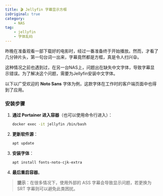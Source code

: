 ```yaml
---
title: 🎬 Jellyfin 字幕显示方框
isOriginal: true
category:
    - NAS
tag:
    - jellyfin
    - 字体乱码
---
```


昨晚在准备观看一部下载好的电影时，经过一番准备终于开始播放。然而，才看了几分钟片头，第一句台词一出来，字幕竟然都是方框，真是令人扫兴😩。

这种情况之前也遇到过，在另一台NAS上，问题出在缺失中文字体，导致字幕显示错误。为了解决这个问题，需要为Jellyfin安装中文字体。

以下以广受欢迎的 **Noto Sans** 字体为例，这款字体在工作时的客户端页面中也得到了应用。

### 安装步骤

1. **通过 Portainer 进入容器**（也可以使用命令行进入）：

    ```bash
    docker exec -it jellyfin /bin/bash
    ```

2. **更新软件源**：

    ```bash
    apt update
    ```

3. **安装字体**：

    ```bash
    apt install fonts-noto-cjk-extra
    ```

4. **最后重启容器**。

> **提示**：在很多情况下，使用外部的 ASS 字幕会导致显示问题，若更换为 SRT 字幕则可以避免此类困扰。